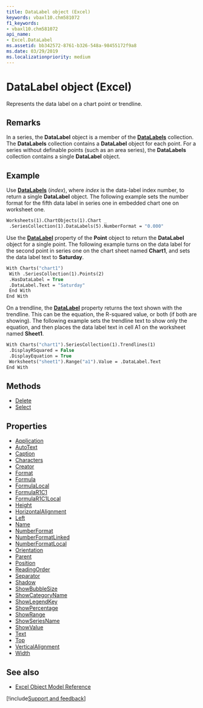 ```yaml
---
title: DataLabel object (Excel)
keywords: vbaxl10.chm581072
f1_keywords:
- vbaxl10.chm581072
api_name:
- Excel.DataLabel
ms.assetid: bb342572-8761-b326-548a-98455172f9a8
ms.date: 03/29/2019
ms.localizationpriority: medium
---
```



# DataLabel object (Excel)

Represents the data label on a chart point or trendline.


## Remarks

In a series, the **DataLabel** object is a member of the **[DataLabels](Excel.DataLabels(object).md)** collection. The **DataLabels** collection contains a **DataLabel** object for each point. For a series without definable points (such as an area series), the **DataLabels** collection contains a single **DataLabel** object.


## Example

Use **[DataLabels](Excel.Series.DataLabels.md)** (_index_), where _index_ is the data-label index number, to return a single **DataLabel** object. The following example sets the number format for the fifth data label in series one in embedded chart one on worksheet one.

```vb
Worksheets(1).ChartObjects(1).Chart _ 
 .SeriesCollection(1).DataLabels(5).NumberFormat = "0.000"
```

Use the **[DataLabel](Excel.Point.DataLabel.md)** property of the **Point** object to return the **DataLabel** object for a single point. The following example turns on the data label for the second point in series one on the chart sheet named **Chart1**, and sets the data label text to **Saturday**.

```vb
With Charts("chart1") 
 With .SeriesCollection(1).Points(2) 
 .HasDataLabel = True 
 .DataLabel.Text = "Saturday" 
 End With 
End With
```

On a trendline, the **[DataLabel](Excel.Trendline.DataLabel.md)** property returns the text shown with the trendline. This can be the equation, the R-squared value, or both (if both are showing). The following example sets the trendline text to show only the equation, and then places the data label text in cell A1 on the worksheet named **Sheet1**.

```vb
With Charts("chart1").SeriesCollection(1).Trendlines(1) 
 .DisplayRSquared = False 
 .DisplayEquation = True 
 Worksheets("sheet1").Range("a1").Value = .DataLabel.Text 
End With
```


## Methods

- [Delete](Excel.DataLabel.Delete.md)
- [Select](Excel.DataLabel.Select.md)

## Properties

- [Application](Excel.DataLabel.Application.md)
- [AutoText](Excel.DataLabel.AutoText.md)
- [Caption](Excel.DataLabel.Caption.md)
- [Characters](Excel.DataLabel.Characters.md)
- [Creator](Excel.DataLabel.Creator.md)
- [Format](Excel.DataLabel.Format.md)
- [Formula](Excel.DataLabel.Formula.md)
- [FormulaLocal](Excel.DataLabel.FormulaLocal.md)
- [FormulaR1C1](Excel.DataLabel.FormulaR1C1.md)
- [FormulaR1C1Local](Excel.DataLabel.FormulaR1C1Local.md)
- [Height](Excel.DataLabel.Height.md)
- [HorizontalAlignment](Excel.DataLabel.HorizontalAlignment.md)
- [Left](Excel.DataLabel.Left.md)
- [Name](Excel.DataLabel.Name.md)
- [NumberFormat](Excel.DataLabel.NumberFormat.md)
- [NumberFormatLinked](Excel.DataLabel.NumberFormatLinked.md)
- [NumberFormatLocal](Excel.DataLabel.NumberFormatLocal.md)
- [Orientation](Excel.DataLabel.Orientation.md)
- [Parent](Excel.DataLabel.Parent.md)
- [Position](Excel.DataLabel.Position.md)
- [ReadingOrder](Excel.DataLabel.ReadingOrder.md)
- [Separator](Excel.DataLabel.Separator.md)
- [Shadow](Excel.DataLabel.Shadow.md)
- [ShowBubbleSize](Excel.DataLabel.ShowBubbleSize.md)
- [ShowCategoryName](Excel.DataLabel.ShowCategoryName.md)
- [ShowLegendKey](Excel.DataLabel.ShowLegendKey.md)
- [ShowPercentage](Excel.DataLabel.ShowPercentage.md)
- [ShowRange](Excel.datalabel.showrange.md)
- [ShowSeriesName](Excel.DataLabel.ShowSeriesName.md)
- [ShowValue](Excel.DataLabel.ShowValue.md)
- [Text](Excel.DataLabel.Text.md)
- [Top](Excel.DataLabel.Top.md)
- [VerticalAlignment](Excel.DataLabel.VerticalAlignment.md)
- [Width](Excel.DataLabel.Width.md)


## See also

- [Excel Object Model Reference](overview/Excel/object-model.md)

[!include[Support and feedback](~/includes/feedback-boilerplate.md)]
